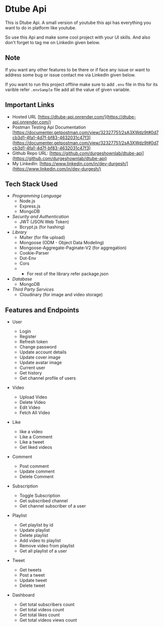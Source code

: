 # Dtube Api

This is Dtube Api. A small version of youtube this api has everything you want to do in platform like youtube.

So use this Api and make some cool project with your UI skills. And also don't forget to tag me on Linkedin given below.

## Note

If you want any other features to be there or if face any issue or want to address some bug or issue contact me via LinkedIn given below.

If you want to run this project offline make sure to add `.env` file in this for its varible refer `.envSample` file add all the value of given variable.

## Important Links

- Hosted URL [https://dtube-api.onrender.com/](https://dtube-api.onrender.com/)
- Postman Testing Api Documentation [https://documenter.getpostman.com/view/32327751/2sA3XWdz9t#0d7cb3d1-4fa1-4d7f-bf83-4632031c47f3](https://documenter.getpostman.com/view/32327751/2sA3XWdz9t#0d7cb3d1-4fa1-4d7f-bf83-4632031c47f3)
- Github Repo URL: [https://github.com/durgeshownlab/dtube-api](https://github.com/durgeshownlab/dtube-api)
- My LinkedIn: [https://www.linkedin.com/in/dev-durgesh/](https://www.linkedin.com/in/dev-durgesh/)

## Tech Stack Used

- *Programming Language*
  - Node.js
  - Express.js
  - MongoDB
- *Security and Authentication*
  - JWT (JSON Web Token)
  - Bcrypt.js (for hashing)
- *Library*
  - Multer (for file upload)
  - Mongoose (ODM - Object Data Modeling)
  - Mongoose-Aggregate-Paginate-V2 (for aggregation)
  - Cookie-Parser
  - Dot-Env
  - Cors
  - - For rest of the library refer package.json
- *Database*
  - MongoDB
- *Third Party Services*
  - Cloudinary (for image and video storage)

## Features and Endpoints

- User
  - Login
  - Register
  - Refresh token
  - Change password
  - Update account details
  - Update cover image
  - Update avatar image
  - Current user
  - Get history
  - Get channel profile of users
- Video
  - Upload Video
  - Delete Video
  - Edit Video
  - Fetch All Video
- Like
  - like a video
  - Like a Comment
  - Like a tweet
  - Get liked videos
- Comment
  - Post comment
  - Update comment
  - Delete Comment
- Subscription
  - Toggle Subscription
  - Get subscribed channel
  - Get channel subscriber of a user
- Playlist
  - Get playlist by id
  - Update playlist
  - Delete playlist
  - Add video to playlist
  - Remove video from playlist
  - Get all playlist of a user
- Tweet
  - Get tweets
  - Post a tweet
  - Update tweet
  - Delete tweet

- Dashboard
  - Get total subscribers count
  - Get total videos count
  - Get total likes count
  - Get total videos views count
